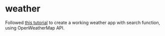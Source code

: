 # weather

Followed [this tutorial](https://www.youtube.com/watch?v=WZNG8UomjSI) to create a working weather app with search function, using OpenWeatherMap API.
